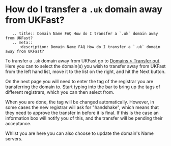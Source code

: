 # How do I transfer a `.uk` domain away from UKFast?

```eval_rst
   .. title:: Domain Name FAQ How do I transfer a `.uk` domain away from UKFast?
   .. meta::
      :description: Domain Name FAQ How do I transfer a `.uk` domain away from UKFast?
```


To transfer a `.uk` domain away from UKFast go to [Domains > Transfer out](https://my.ukfast.co.uk/domains/transfer_out_stage1.php). Here you can to select the domain(s) you wish to transfer away from UKFast from the left hand list, move it to the list on the right, and hit the Next button.


On the next page you will need to enter the tag of the registrar you are transferring the domain to. Start typing into the bar to bring up the tags of different registrars, which you can then select from.


When you are done, the tag will be changed automatically. However, in some cases the new registrar will ask for "handshake", which means that they need to approve the transfer in before it is final. If this is the case an information box will notify you of this, and the transfer will be pending their acceptance.


Whilst you are here you can also choose to update the domain's Name servers.


